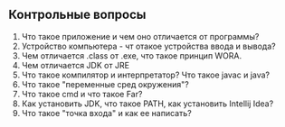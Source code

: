 ## Контрольные вопросы

1. Что такое приложение и чем оно отличается от программы?
1. Устройство компьютера - чт отакое устройства ввода и вывода?
1. Чем отличается .class от .exe, что такое принцип WORA.
1. Чем отличается JDK от JRE
1. Что такое компилятор и интерпретатор? Что такое javac и java?
1. Что такое "переменные сред окружения"?
1. Что такое cmd и что такое Far?
1. Как установить JDK, что такое PATH, как установить Intellij Idea?
1. Что такое "точка входа" и как ее написать?

